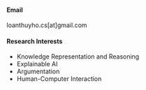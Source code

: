 

#### Email
loanthuyho.cs[at]gmail.com

#### Research Interests
- Knowledge Representation and Reasoning
- Explainable AI
- Argumentation
- Human-Computer Interaction
